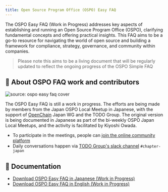 ```yaml
---
title: Open Source Program Office (OSPO) Easy FAQ
---
```


The OSPO Easy FAQ (Work in Progress) addresses key aspects of establishing and running an Open Source Program Office (OSPO), clarifying fundamental concepts and offering practical insights. 
This FAQ aims to be a go-to resource for navigating the world of open source and building a framework for compliance, strategy, governance, and community within companies.

> Please note this aims to be a living document that will be regularly updated to reflect the ongoing progress of the OSPO Simple FAQ

## 💚 About OSPO FAQ work and contributors

![source: ospo easy faq cover](/img/guides/easy-faq-ospo.png)

The OSPO Easy FAQ is still a work in progress. The efforts are being made by members from the Japan OSPO Local Meetup in Japanese, with the support of [OpenChain](https://www.openchainproject.org/) Japan WG 
and the TODO Group. The original version is being documented in Japanese as part of the bi-weekly OSPO Japan Local Meetups, and the activity is facilitated by Kiyoshi Owada.

* To participate in the meetings, people can [join the online community platform](https://community.linuxfoundation.org/events/details/lfhq-ospo-local-meetup-japan-japanese-speaking-presents-9th-japan-ospo-local-meetup-supported-by-todo-group-and-openchain-japan-wg/)
* Daily conversations happen via [TODO Group's slack channel](https://join.slack.com/t/thetodogroup/shared_invite/zt-169ok18cz-Pi6tpVHTeW9254d1FpkLew) `#chapter-japan` 

## 📝 Documentation

* [Download OSPO Easy FAQ in Japanese (Work in Progress)](https://github.com/todogroup/todogroup.org/files/11635143/OSPO_SimpleQA.pdf)
* [Download OSPO Easy FAQ in English (Work in Progress)](https://github.com/todogroup/todogroup.org/files/11635329/OSPO_SimpleQA_en.pdf)


